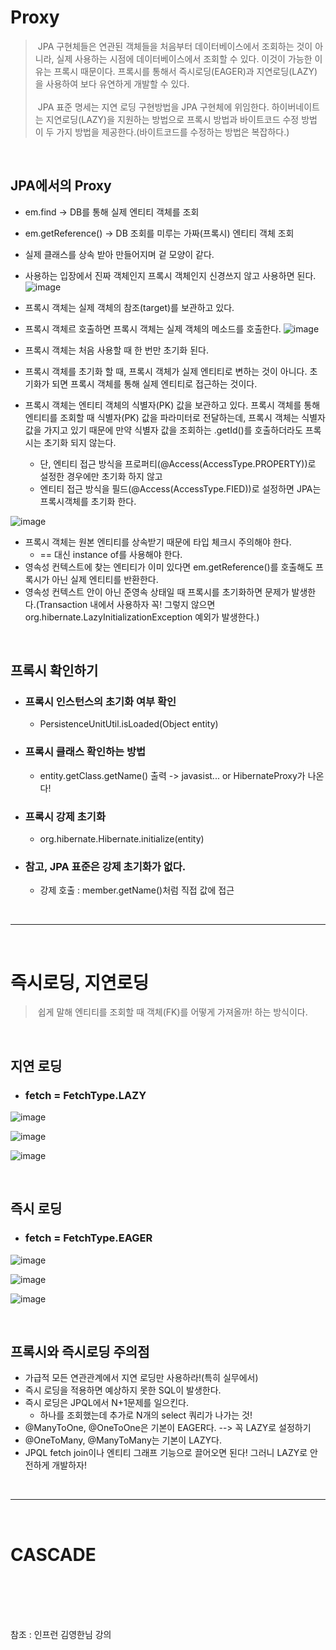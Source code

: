 # Proxy
> &nbsp;JPA 구현체들은 연관된 객체들을 처음부터 데이터베이스에서 조회하는 것이 아니라, 실제 사용하는 시점에 데이터베이스에서 조회할 수 있다. 이것이 가능한 이유는 프록시 때문이다. 프록시를 통해서 즉시로딩(EAGER)과 지연로딩(LAZY)을 사용하여 보다 유연하게 개발할 수 있다.<br><br>
> &nbsp;JPA 표준 명세는 지연 로딩 구현방법을 JPA 구현체에 위임한다. 하이버네이트는 지연로딩(LAZY)을 지원하는 방법으로 프록시 방법과 바이트코드 수정 방법 이 두 가지 방법을 제공한다.(바이트코드를 수정하는 방법은 복잡하다.)

<br>

## JPA에서의 Proxy
- em.find -> DB를 통해 실제 엔티티 객체를 조회
- em.getReference() -> DB 조회를 미루는 가짜(프록시) 엔티티 객체 조회
- 실제 클래스를 상속 받아 만들어지며 겉 모양이 같다.
- 사용하는 입장에서 진짜 객체인지 프록시 객체인지 신경쓰지 않고 사용하면 된다.
![image](https://user-images.githubusercontent.com/74396651/203362563-8947fa64-de9e-4a00-8bc2-98f4c94cf14f.png)

- 프록시 객체는 실제 객체의 참조(target)를 보관하고 있다.
- 프록시 객체르 호출하면 프록시 객체는 실제 객체의 메소드를 호출한다.
![image](https://user-images.githubusercontent.com/74396651/203362774-76e478e9-9fd0-47a4-9db8-b782492ab813.png)

- 프록시 객체는 처음 사용할 때 한 번만 초기화 된다.
- 프록시 객체를 초기화 할 때, 프록시 객체가 실제 엔티티로 변하는 것이 아니다. 초기화가 되면 프록시 객체를 통해 실제 엔티티로 접근하는 것이다.
- 프록시 객체는 엔티티 객체의 식별자(PK) 값을 보관하고 있다. 프록시 객체를 통해 엔티티를 조회할 때 식별자(PK) 값을 파라미터로 전달하는데, 프록시 객체는 식별자 값을 가지고 있기 때문에 만약 식별자 값을 조회하는 .getId()를 호출하더라도 프록시는 초기화 되지 않는다.
    - 단, 엔티티 접근 방식을 프로퍼티(@Access(AccessType.PROPERTY))로 설정한 경우에만 초기화 하지 않고
    - 엔티티 접근 방식을 필드(@Access(AccessType.FIED))로 설정하면 JPA는 프록시객체를 초기화 한다. 

![image](https://user-images.githubusercontent.com/74396651/203364081-45a9843b-db63-47c2-a468-e77bbe830fc9.png)

- 프록시 객체는 원본 엔티티를 상속받기 때문에 타입 체크시 주의해야 한다.
   - == 대신 instance of를 사용해야 한다.
- 영속성 컨텍스트에 찾는 엔티티가 이미 있다면 em.getReference()를 호출해도 프록시가 아닌 실제 엔티티를 반환한다. 
- 영속성 컨텍스트 안이 아닌 준영속 상태일 때 프록시를 초기화하면 문제가 발생한다.(Transaction 내에서 사용하자 꼭! 그렇지 않으면  org.hibernate.LazyInitializationException 예외가 발생한다.)

<br>

## 프록시 확인하기
- ### 프록시 인스턴스의 초기화 여부 확인
    - PersistenceUnitUtil.isLoaded(Object entity)

- ### 프록시 클래스 확인하는 방법
    - entity.getClass.getName() 출력 -> javasist... or HibernateProxy가 나온다!
- ### 프록시 강제 초기화
    - org.hibernate.Hibernate.initialize(entity)
- ### 참고, JPA 표준은 강제 초기화가 없다.
    - 강제 호출 : member.getName()처럼 직접 값에 접근


<br>
<hr>
<br>

# 즉시로딩, 지연로딩
> &nbsp;쉽게 말해 엔티티를 조회할 때 객체(FK)를 어떻게 가져올까! 하는 방식이다.

<br>

## 지연 로딩
- ### fetch = FetchType.LAZY

![image](https://user-images.githubusercontent.com/74396651/203367711-78af3b20-4be0-4805-91a6-0bfcc3296a51.png)

![image](https://user-images.githubusercontent.com/74396651/203367766-1d16050f-d296-48c0-8029-e2fd74893a16.png)

![image](https://user-images.githubusercontent.com/74396651/203367829-f875b75a-9ae6-452b-a562-beba0f79f7c6.png)

<br>

## 즉시 로딩
- ### fetch = FetchType.EAGER
![image](https://user-images.githubusercontent.com/74396651/203367234-7e9f381c-1321-4874-903c-6913a15451fa.png)

![image](https://user-images.githubusercontent.com/74396651/203367467-56ec4662-c190-42fc-8a94-4b97e43cb387.png)

![image](https://user-images.githubusercontent.com/74396651/203367506-5ceb279f-1ebc-4675-81fd-3ce2bdf62fe5.png)

<br>

## 프록시와 즉시로딩 주의점
- 가급적 모든 연관관계에서 지연 로딩만 사용하라!(특히 실무에서)
- 즉시 로딩을 적용하면 예상하지 못한 SQL이 발생한다.
- 즉시 로딩은 JPQL에서 N+1문제를 일으킨다.
     - 하나를 조회했는데 추가로 N개의 select 쿼리가 나가는 것!  
- @ManyToOne, @OneToOne은 기본이 EAGER다. --> 꼭 LAZY로 설정하기
- @OneToMany, @ManyToMany는 기본이 LAZY다.
- JPQL fetch join이나 엔티티 그래프 기능으로 끌어오면 된다! 그러니 LAZY로 안전하게 개발하자!

<br>
<hr>
<br>

# CASCADE




<br>
<br>
<br>
<br>

참조 : 인프런 김영한님 강의
